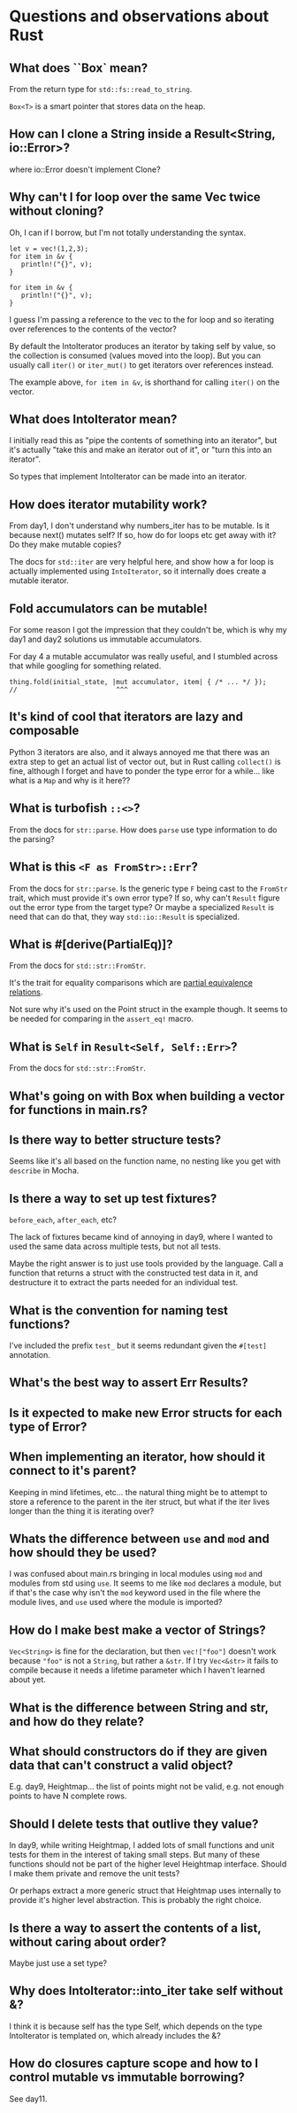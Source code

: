 # Questions and observations about Rust

## What does ``Box<dyn Error>` mean?
From the return type for `std::fs::read_to_string`.

`Box<T>` is a smart pointer that stores data on the heap.

## How can I clone a String inside a Result<String, io::Error>?
where io::Error doesn't implement Clone?

## Why can't I for loop over the same Vec twice without cloning?
Oh, I can if I borrow, but I'm not totally understanding the syntax.

```
let v = vec!(1,2,3);
for item in &v {
   println!("{}", v);
}

for item in &v {
   println!("{}", v);
}
```

I guess I'm passing a reference to the vec to the for loop and so iterating over references to the contents of the vector?

By default the IntoIterator produces an iterator by taking self by value, so the collection is consumed (values moved into the loop). But you can usually call `iter()` or `iter_mut()` to get iterators over references instead.

The example above, `for item in &v`, is shorthand for calling `iter()` on the vector. 

## What does IntoIterator mean? 
I initially read this as "pipe the contents of something into an iterator", but it's actually "take this and make an iterator out of it", or "turn this into an iterator". 

So types that implement IntoIterator can be made into an iterator.

## How does iterator mutability work?
From day1, I don't understand why numbers_iter has to be mutable. Is it because next() mutates self? If so, how do for loops etc get away with it? Do they make mutable copies?

The docs for `std::iter` are very helpful here, and show how a for loop is actually implemented using `IntoIterator`, so it internally does create a mutable iterator.

## Fold accumulators can be mutable!
For some reason I got the impression that they couldn't be, which is why my day1 and day2 solutions us immutable accumulators. 

For day 4 a mutable accumulator was really useful, and I stumbled across that while googling for something related. 

```
thing.fold(initial_state, |mut accumulator, item| { /* ... */ });
//                         ^^^
```

## It's kind of cool that iterators are lazy and composable
Python 3 iterators are also, and it always annoyed me that there was an extra step to get an actual list of vector out, but in Rust calling `collect()` is fine, although I forget and have to ponder the type error for a while... like what is a `Map` and why is it here??

## What is turbofish `::<>`?
From the docs for `str::parse`. How does `parse` use type information to do the parsing?

## What is this `<F as FromStr>::Err`?
From the docs for `str::parse`. Is the generic type `F` being cast to the `FromStr` trait, which must provide it's own error type? If so, why can't `Result` figure out the error type from the target type? Or maybe a specialized `Result` is need that can do that, they way `std::io::Result` is specialized.

## What is #[derive(PartialEq)]?
From the docs for `std::str::FromStr`. 

It's the trait for equality comparisons which are [partial equivalence relations](https://en.wikipedia.org/wiki/Partial_equivalence_relation).

Not sure why it's used on the Point struct in the example though. It seems to be needed for comparing in the `assert_eq!` macro.

## What is `Self` in `Result<Self, Self::Err>`?
From the docs for `std::str::FromStr`.

## What's going on with Box when building a vector for functions in main.rs?

## Is there way to better structure tests?
Seems like it's all based on the function name, no nesting like you get with `describe` in Mocha.

## Is there a way to set up test fixtures?
`before_each`, `after_each`, etc?

The lack of fixtures became kind of annoying in day9, where I wanted to used the same data across multiple tests, but not all tests.

Maybe the right answer is to just use tools provided by the language. Call a function that returns a struct with the constructed test data in it, and destructure it to extract the parts needed for an individual test. 

## What is the convention for naming test functions? 
I've included the prefix `test_` but it seems redundant given the `#[test]` annotation.

## What's the best way to assert Err Results?

## Is it expected to make new Error structs for each type of Error?

## When implementing an iterator, how should it connect to it's parent?
Keeping in mind lifetimes, etc... the natural thing might be to attempt to store a reference to the parent in the iter struct, but what if the iter lives longer than the thing it is iterating over?

## Whats the difference between `use` and `mod` and how should they be used?
I was confused about main.rs bringing in local modules using `mod` and modules from std using `use`. It seems
to me like `mod` declares a module, but if that's the case why isn't the `mod` keyword used in the file where 
the module lives, and `use` used where the module is imported?

## How do I make best make a vector of Strings?
`Vec<String>` is fine for the declaration, but then `vec!["foo"]` doesn't work because `"foo"` is not a `String`, but rather a `&str`. If I try `Vec<&str>` it fails to compile because it needs a lifetime parameter which I haven't learned about yet. 

## What is the difference between String and str, and how do they relate?

## What should constructors do if they are given data that can't construct a valid object?
E.g. day9, Heightmap... the list of points might not be valid, e.g. not enough points to have N complete rows.

## Should I delete tests that outlive they value?
In day9, while writing Heightmap, I added lots of small functions and unit tests for them in the interest of taking small steps. But many of these functions should not be part of the higher level Heightmap interface. Should I make them private and remove the unit tests?

Or perhaps extract a more generic struct that Heightmap uses internally to provide it's higher level abstraction. This is probably the right choice.

## Is there a way to assert the contents of a list, without caring about order?
Maybe just use a set type?

## Why does IntoIterator::into_iter take self without &?
I think it is because self has the type Self, which depends on the type IntoIterator is templated on, which already includes the &?

## How do closures capture scope and how to I control mutable vs immutable borrowing?
See day11.
